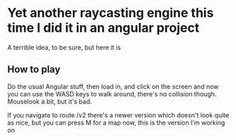 # Yet another raycasting engine this time I did it in an angular project

A terrible idea, to be sure, but here it is

## How to play

Do the usual Angular stuff, then load in, and click on the screen and now you can use the WASD keys to walk around, there's no collision though.
Mouselook a bit, but it's bad.

If you navigate to route /v2 there's a newer version which doesn't look quite as nice, but you can press M for a map now, this is the version I'm working on
